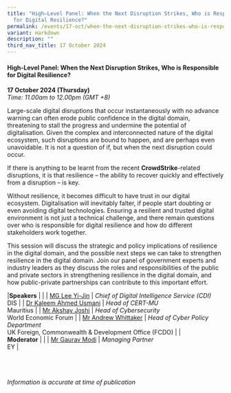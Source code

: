 ```yaml
---
title: "High–Level Panel: When the Next Disruption Strikes, Who is Responsible
  for Digital Resilience?"
permalink: /events/17-oct/when-the-next-disruption-strikes-who-is-responsible-for-digital-resilience/
variant: markdown
description: ""
third_nav_title: 17 October 2024
---
```

#### **High-Level Panel: When the Next Disruption Strikes, Who is Responsible for Digital Resilience?**

**17 October 2024 (Thursday)**  
*Time: 11.00am to 12.00pm (GMT +8)*

Large-scale digital disruptions that occur instantaneously with no advance warning can often erode public confidence in the digital domain, threatening to stall the progress and undermine the potential of digitalisation. Given the complex and interconnected nature of the digital ecosystem, such disruptions are bound to happen, and are perhaps even unavoidable. It is not a question of if, but when the next disruption could occur. 

If there is anything to be learnt from the recent **CrowdStrike**-related disruptions, it is that resilience – the ability to recover quickly and effectively from a disruption – is key. 

Without resilience, it becomes difficult to have trust in our digital ecosystem. Digitalisation will inevitably falter, if people start doubting or even avoiding digital technologies. Ensuring a resilient and trusted digital environment is not just a technical challenge, and there remain questions over who is responsible for digital resilience and how do different stakeholders work together. 

This session will discuss the strategic and policy implications of resilience in the digital domain, and the possible next steps we can take to strengthen resilience in the digital domain. Join our panel of government experts and industry leaders as they discuss the roles and responsibilities of the public and private sectors in strengthening resilience in the digital domain, and how public-private partnerships can contribute to this important effort.

|**Speakers**          |                                                              |
| [MG Lee Yi-Jin](/speakers/mg-lee-yi-jin/)  | *Chief of Digital Intelligence Service (CDI)* <br>DIS      |
| [Dr Kaleem Ahmed Usmani](/speakers/dr-kaleem-ahmed-usmani/)  | *Head of CERT-MU* <br>Mauritius      |
| [Mr Akshay Joshi](/speakers/mr-akshay-joshi/)  | *Head of Cybersecurity* <br>World Economic Forum      |
| [Mr Andrew Whittaker](/speakers/mr-andrew-whittaker/)  | *Head of Cyber Policy Department* <br>UK Foreign, Commonwealth &amp; Development Office (FCDO)      |
|<br>**Moderator**          |                                                              |
| [Mr Gaurav Modi](/speakers/mr-gaurav-modi/)  | *Managing Partner* <br>EY      |

<br><br><br>
*Information is accurate at time of publication*